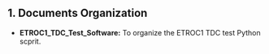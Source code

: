 ## 1. Documents Organization
  - **ETROC1_TDC_Test_Software:** To organize the ETROC1 TDC test Python scprit.
